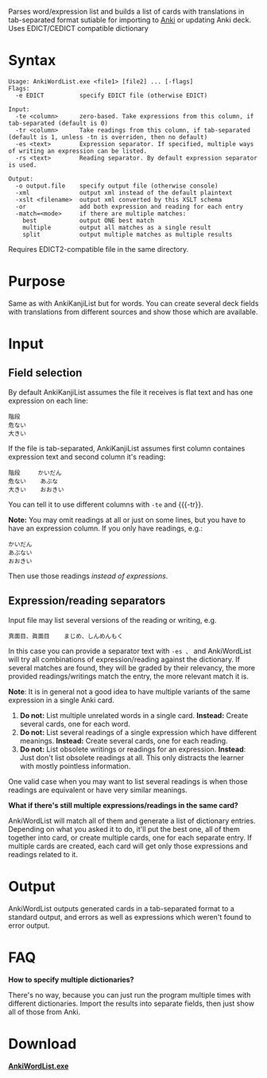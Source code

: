 Parses word/expression list and builds a list of cards with translations in tab-separated format sutiable for importing to [Anki](http://ankisrs.net/) or updating Anki deck. Uses EDICT/CEDICT compatible dictionary

# Syntax #
```
Usage: AnkiWordList.exe <file1> [file2] ... [-flags]
Flags:
  -e EDICT          specify EDICT file (otherwise EDICT)

Input:
  -te <column>      zero-based. Take expressions from this column, if tab-separated (default is 0)
  -tr <column>      Take readings from this column, if tab-separated (default is 1, unless -tn is overriden, then no default)
  -es <text>        Expression separator. If specified, multiple ways of writing an expression can be listed.
  -rs <text>        Reading separator. By default expression separator is used.

Output:
  -o output.file    specify output file (otherwise console)
  -xml              output xml instead of the default plaintext
  -xslt <filename>  output xml converted by this XSLT schema
  -or               add both expression and reading for each entry
  -match=<mode>     if there are multiple matches:
    best            output ONE best match
    multiple        output all matches as a single result
    split           output multiple matches as multiple results
```

Requires EDICT2-compatible file in the same directory.

# Purpose #
Same as with AnkiKanjiList but for words. You can create several deck fields with translations from different sources and show those which are available.

# Input #

## Field selection ##
By default AnkiKanjiList assumes the file it receives is flat text and has one expression on each line:
```
階段
危ない
大きい
```

If the file is tab-separated, AnkiKanjiList assumes first column containes expression text and second column it's reading:
```
階段     かいだん
危ない    あぶな
大きい    おおきい
```

You can tell it to use different columns with `-te` and {{{-tr}}.

**Note:** You may omit readings at all or just on some lines, but you have to have an expression column. If you only have readings, e.g.:
```
かいだん
あぶない
おおきい
```

Then use those readings _instead of expressions_.

## Expression/reading separators ##
Input file may list several versions of the reading or writing, e.g.
```
真面目、眞面目    まじめ、しんめんもく
```
In this case you can provide a separator text with `-es 、` and AnkiWordList will try all combinations of expression/reading against the dictionary. If several matches are found, they will be graded by their relevancy, the more provided readings/writings match the entry, the more relevant match it is.

**Note**: It is in general not a good idea to have multiple variants of the same expression in a single Anki card.
1. **Do not:** List multiple unrelated words in a single card. **Instead:** Create several cards, one for each word.
2. **Do not:** List several readings of a single expression which have different meanings. **Instead:** Create several cards, one for each reading.
3. **Do not:** List obsolete writings or readings for an expression. **Instead**: Just don't list obsolete readings at all. This only distracts the learner with mostly pointless information.

One valid case when you may want to list several readings is when those readings are equivalent or have very similar meanings.

**What if there's still multiple expressions/readings in the same card?**

AnkiWordList will match all of them and generate a list of dictionary entries. Depending on what you asked it to do, it'll put the best one, all of them together into card, or create multiple cards, one for each separate entry. If multiple cards are created, each card will get only those expressions and readings related to it.

# Output #
AnkiWordList outputs generated cards in a tab-separated format to a standard output, and errors as well as expressions which weren't found to error output.

# FAQ #
**How to specify multiple dictionaries?**

There's no way, because you can just run the program multiple times with different dictionaries. Import the results into separate fields, then just show all of those from Anki.

# Download #
**[AnkiWordList.exe](http://googledrive.com/host/0B6e6N2yLg25MTlp3WkpfbG9ySGM/AnkiWordList.exe)**